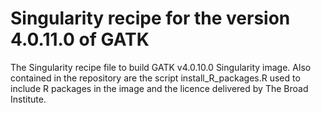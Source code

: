 # Singularity recipe for the version 4.0.11.0 of GATK

The Singularity recipe file to build GATK v4.0.10.0 Singularity image. Also contained in the repository are the script install_R_packages.R used to include R packages in the image and the licence delivered by The Broad Institute.
